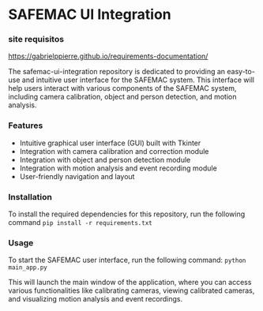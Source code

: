 # SAFEMAC UI Integration
### site requisitos
https://gabrielppierre.github.io/requirements-documentation/

The safemac-ui-integration repository is dedicated to providing an easy-to-use and intuitive user interface for the SAFEMAC system. This interface will help users interact with various components of the SAFEMAC system, including camera calibration, object and person detection, and motion analysis.

### Features
- Intuitive graphical user interface (GUI) built with Tkinter
- Integration with camera calibration and correction module
- Integration with object and person detection module
- Integration with motion analysis and event recording module
- User-friendly navigation and layout

### Installation
To install the required dependencies for this repository, run the following command
``` pip install -r requirements.txt ```

### Usage
To start the SAFEMAC user interface, run the following command:
``` python main_app.py ```

This will launch the main window of the application, where you can access various functionalities like calibrating cameras, viewing calibrated cameras, and visualizing motion analysis and event recordings.
